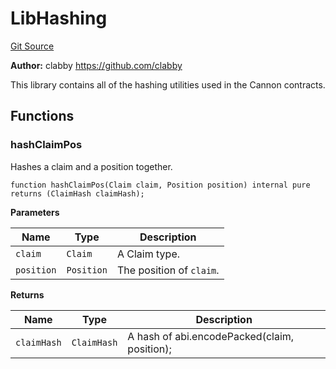 # LibHashing
[Git Source](https://github.com/ethereum-optimism/optimism/blob/c6ae546047e96fbfd2d0f78febba2885aab34f5f/src/lib/LibHashing.sol)

**Author:**
clabby <https://github.com/clabby>

This library contains all of the hashing utilities used in the Cannon contracts.


## Functions
### hashClaimPos

Hashes a claim and a position together.


```solidity
function hashClaimPos(Claim claim, Position position) internal pure returns (ClaimHash claimHash);
```
**Parameters**

|Name|Type|Description|
|----|----|-----------|
|`claim`|`Claim`|A Claim type.|
|`position`|`Position`|The position of `claim`.|

**Returns**

|Name|Type|Description|
|----|----|-----------|
|`claimHash`|`ClaimHash`|A hash of abi.encodePacked(claim, position);|


